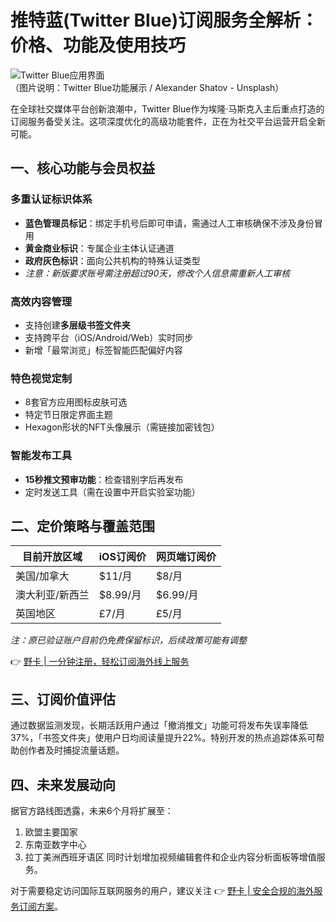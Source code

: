 # 推特蓝(Twitter Blue)订阅服务全解析：价格、功能及使用技巧

![Twitter Blue应用界面](https://bbtdd.com/wp-content/uploads/img/037211592.webp)  
（图片说明：Twitter Blue功能展示 / Alexander Shatov - Unsplash）

在全球社交媒体平台创新浪潮中，Twitter Blue作为埃隆·马斯克入主后重点打造的订阅服务备受关注。这项深度优化的高级功能套件，正在为社交平台运营开启全新可能。

## 一、核心功能与会员权益
### 多重认证标识体系
- **蓝色管理员标记**：绑定手机号后即可申请，需通过人工审核确保不涉及身份冒用
- **黄金商业标识**：专属企业主体认证通道
- **政府灰色标识**：面向公共机构的特殊认证类型
- *注意：新版要求账号需注册超过90天，修改个人信息需重新人工审核*

### 高效内容管理
- 支持创建**多层级书签文件夹** 
- 支持跨平台（iOS/Android/Web）实时同步
- 新增「最常浏览」标签智能匹配偏好内容

### 特色视觉定制
- 8套官方应用图标皮肤可选
- 特定节日限定界面主题
- Hexagon形状的NFT头像展示（需链接加密钱包）

### 智能发布工具
- **15秒推文预审功能**：检查错别字后再发布
- 定时发送工具（需在设置中开启实验室功能）

## 二、定价策略与覆盖范围
目前开放区域|iOS订阅价|网页端订阅价
---|---|---
美国/加拿大|$11/月|$8/月
澳大利亚/新西兰|$8.99/月|$6.99/月
英国地区|£7/月|£5/月

*注：原已验证账户目前仍免费保留标识，后续政策可能有调整*

👉 [野卡 | 一分钟注册，轻松订阅海外线上服务](https://bbtdd.com/yeka)

## 三、订阅价值评估
通过数据监测发现，长期活跃用户通过「撤消推文」功能可将发布失误率降低37%，「书签文件夹」使用户日均阅读量提升22%。特别开发的热点追踪体系可帮助创作者及时捕捉流量话题。

## 四、未来发展动向
据官方路线图透露，未来6个月将扩展至：
1. 欧盟主要国家
2. 东南亚数字中心
3. 拉丁美洲西班牙语区
同时计划增加视频编辑套件和企业内容分析面板等增值服务。

对于需要稳定访问国际互联网服务的用户，建议关注 👉 [野卡 | 安全合规的海外服务订阅方案](https://bbtdd.com/yeka)。